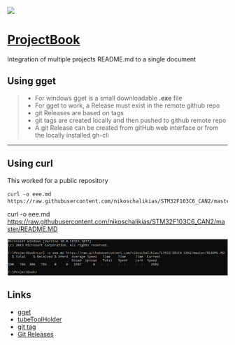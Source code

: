 [![](https://img.shields.io/badge/nikoschalikias-green.svg?logo=telegram)](https://github.com/nikoschalikias)

# [ProjectBook](https://github.com/nikoschalikias/ProjectBook) 

Integration of multiple projects README.md to a single document

## Using gget
> *  For windows gget is a small downloadable **.exe** file
> *  For gget to work, a Release must exist in the remote github repo
> *  git Releases are based on tags  
> *  git tags are created locally and then pushed to github remote repo  
> *  A git Release can be created from gitHub web interface or from the locally installed gh-cli



----

## Using curl

This worked for a public repository

```
curl -o eee.md  https://raw.githubusercontent.com/nikoschalikias/STM32F103C6_CAN2/master/README.MD
```

curl -o eee.md  https://raw.githubusercontent.com/nikoschalikias/STM32F103C6_CAN2/master/README.MD


<p align="center">
<img
src="img/01.PNG"
width = 900
/>
</p>


## Links

*  [gget](https://gget.io/#install)
*  [tubeToolHolder](https://github.com/nikosLab/tubeToolHolder)
*  [git  tag](https://git-scm.com/book/en/v2/Git-Basics-Tagging)
*  [Git Releases](https://docs.github.com/en/repositories/releasing-projects-on-github/about-releases)
